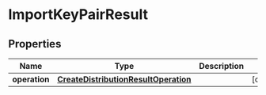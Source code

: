

# ImportKeyPairResult


## Properties

| Name | Type | Description | Notes |
|------------ | ------------- | ------------- | -------------|
|**operation** | [**CreateDistributionResultOperation**](CreateDistributionResultOperation.md) |  |  [optional] |



